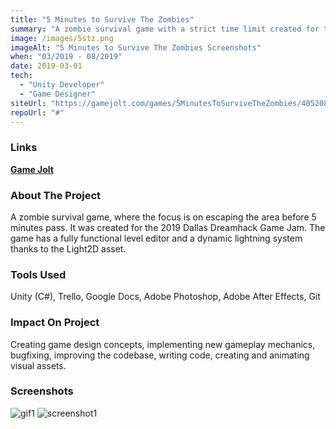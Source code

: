```yaml
---
title: "5 Minutes to Survive The Zombies"
summary: "A zombie survival game with a strict time limit created for the 2019 Dallas Dreamhack Game Jam."
image: /images/5stz.png
imageAlt: "5 Minutes to Survive The Zombies Screenshots"
when: "03/2019 - 08/2019"
date: 2019-03-01
tech:
  - "Unity Developer"
  - "Game Designer"
siteUrl: "https://gamejolt.com/games/5MinutesToSurviveTheZombies/405208"
repoUrl: "#"
---
```

### Links

**[Game Jolt](https://gamejolt.com/games/5MinutesToSurviveTheZombies/405208)**

### About The Project

A zombie survival game, where the focus is on escaping the area before 5 minutes pass. It was created for the 2019 Dallas Dreamhack Game Jam. The game has a fully functional level editor and a dynamic lightning system thanks to the Light2D asset.

### Tools Used

Unity (C#), Trello, Google Docs, Adobe Photoshop, Adobe After Effects, Git

### Impact On Project

Creating game design concepts, implementing new gameplay mechanics, bugfixing, improving the codebase, writing code, creating and animating visual assets.

### Screenshots

![gif1](https://i.gjcdn.net/public-data/games/6/208/405208/media/game-description/5d0d2446cfc8b-tsiu9thp.gif)
![screenshot1](https://i.gjcdn.net/public-data/games/6/208/405208/screenshots/5_minutes_to_survive_the_zombies_wxgyfmypsn-xkpvrdqq.png)